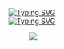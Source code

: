 
<div align="center">
 <a href="https://git.io/typing-svg">
  <img src="https://readme-typing-svg.herokuapp.com?font=Fira+Code&pause=1000&color=333333&random=false&width=435&separator=%3C&lines=console.log(%22hello%22);%3Cconsole.log(%22%E4%BD%A0%E5%A5%BD%22);" alt="Typing SVG" />
 </a>
</div>
<div align="center">
 <a href="https://git.io/typing-svg">
  <img src="https://readme-typing-svg.herokuapp.com?font=Fira+Code&pause=1000&color=333333&width=435&separator=%3C&lines=System.out.println(%22%E4%BD%A0%E5%A5%BD%22);%3CSystem.out.println(%22hello%22);" alt="Typing SVG" />
 </a>
</div>
<p align = "center">
  <img src = "https://github-readme-stats.vercel.app/api?username=liyuanchen1997&count_private=true&include_all_commits=true&show_icons=true&theme=tokyonight&line_height=27">
</p>

